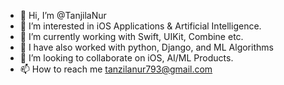 - 👋 Hi, I’m @TanjilaNur
- 👀 I’m interested in iOS Applications & Artificial Intelligence.
- 🌱 I’m currently working with Swift, UIKit, Combine etc.
- 🌱 I have also worked with python, Django, and ML Algorithms
- 💞️ I’m looking to collaborate on iOS, AI/ML Products.
- 📫 How to reach me tanzilanur793@gmail.com

<!---
TanjilaNur/TanjilaNur is a ✨ special ✨ repository because its `README.md` (this file) appears on your GitHub profile.
You can click the Preview link to take a look at your changes.
--->
